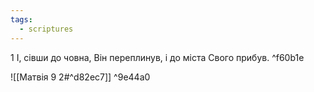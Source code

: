 ```yaml
---
tags:
  - scriptures
---
```




1 І, сівши до човна, Він переплинув, і до міста Свого прибув. ^f60b1e

![[Матвія 9 2#^d82ec7]] ^9e44a0